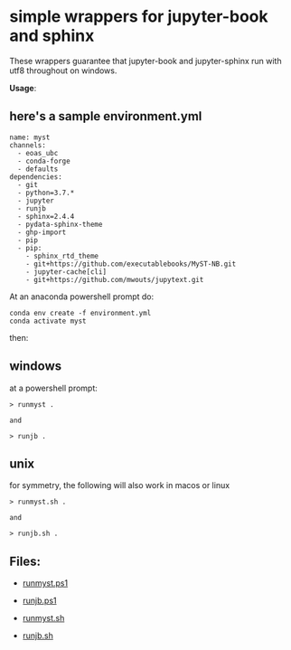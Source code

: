 # simple wrappers for jupyter-book and sphinx

These wrappers guarantee that jupyter-book and jupyter-sphinx run with utf8 throughout on
windows.

**Usage**:

## here's a sample environment.yml

```
name: myst
channels:
  - eoas_ubc
  - conda-forge
  - defaults
dependencies:
  - git
  - python=3.7.*
  - jupyter
  - runjb
  - sphinx=2.4.4
  - pydata-sphinx-theme
  - ghp-import
  - pip
  - pip:
    - sphinx_rtd_theme
    - git+https://github.com/executablebooks/MyST-NB.git
    - jupyter-cache[cli]
    - git+https://github.com/mwouts/jupytext.git
```
At an anaconda powershell prompt do:

```
conda env create -f environment.yml
conda activate myst
```

then:


## windows

at a powershell prompt:

```
> runmyst .

and

> runjb .
```

## unix

for symmetry, the following will also work in macos or linux

```
> runmyst.sh .

and

> runjb.sh .
```

## Files:

- [runmyst.ps1](binwin/runmyst.ps1)

- [runjb.ps1](binwin/runmyst.ps1)

- [runmyst.sh](bin/runmyst.sh)

- [runjb.sh](bin/runjb.sh)


